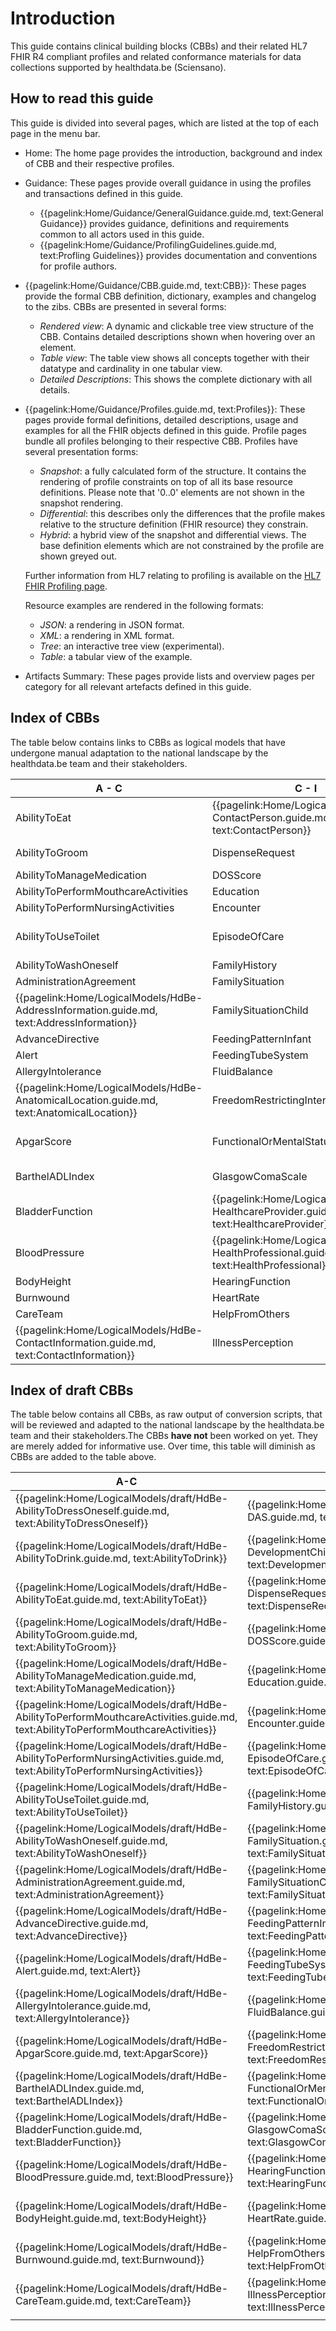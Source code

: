 # Introduction

This guide contains clinical building blocks (CBBs) and their related HL7 FHIR R4 compliant profiles and related conformance materials for data collections supported by healthdata.be (Sciensano).

## How to read this guide
This guide is divided into several pages, which are listed at the top of each page in the menu bar.

- Home: The home page provides the introduction, background and index of CBB and their respective profiles.
- Guidance: These pages provide overall guidance in using the profiles and transactions defined in this guide.
    - {{pagelink:Home/Guidance/GeneralGuidance.guide.md, text:General Guidance}} provides guidance, definitions and requirements common to all actors used in this guide.
    - {{pagelink:Home/Guidance/ProfilingGuidelines.guide.md, text:Profling Guidelines}} provides documentation and conventions for profile authors.
- {{pagelink:Home/Guidance/CBB.guide.md, text:CBB}}: These pages provide the formal CBB definition, dictionary, examples and changelog to the zibs. CBBs are presented in several forms:
    - _Rendered view_: A dynamic and clickable tree view structure of the CBB. Contains detailed descriptions shown when hovering over an element.
    - _Table view_: The table view shows all concepts together with their datatype and cardinality in one tabular view.
    - _Detailed Descriptions_: This shows the complete dictionary with all details. 
- {{pagelink:Home/Guidance/Profiles.guide.md, text:Profiles}}: These pages provide formal definitions, detailed descriptions, usage and examples for all the FHIR objects defined in this guide. Profile pages bundle all profiles belonging to their respective CBB. Profiles have several presentation forms:
    - _Snapshot_: a fully calculated form of the structure. It contains the rendering of profile constraints on top of all its base resource definitions. Please note that '0..0' elements are not shown in the snapshot rendering. 
    - _Differential_: this describes only the differences that the profile makes relative to the structure definition (FHIR resource) they constrain.
    - _Hybrid_: a hybrid view of the snapshot and differential views. The base definition elements which are not constrained by the profile are shown greyed out. 

    Further information from HL7 relating to profiling is available on the [HL7 FHIR Profiling page](http://hl7.org/fhir/R4/profiling.html).

    Resource examples are rendered in the following formats:
    - _JSON_: a rendering in JSON format.
    - _XML_: a rendering in XML format.
    - _Tree_: an interactive tree view (experimental).  
    - _Table_: a tabular view of the example.
- Artifacts Summary: These pages provide lists and overview pages per category for all relevant artefacts defined in this guide.

## Index of CBBs 
The table below contains links to CBBs as logical models that have undergone manual adaptation to the national landscape by the healthdata.be team and their stakeholders.

| A - C | C - I | I - P | P - T |
|---|---|---|---|
|     AbilityToEat   <!--{{pagelink:Home/LogicalModels/draft/HdBe-AbilityToEat.guide.md,   text:AbilityToEat}}--> | {{pagelink:Home/LogicalModels/HdBe-ContactPerson.guide.md,   text:ContactPerson}} | {{pagelink:Home/LogicalModels/HdBe-LaboratoryTestResult.guide.md,   text:LaboratoryTestResult}} |        ParticipationInSociety   <!--{{pagelink:Home/LogicalModels/draft/HdBe-ParticipationInSociety.guide.md,   text:ParticipationInSociety}}--> |
|     AbilityToGroom   <!--{{pagelink:Home/LogicalModels/draft/HdBe-AbilityToGroom.guide.md,   text:AbilityToGroom}}--> |        DispenseRequest   <!--{{pagelink:Home/LogicalModels/draft/HdBe-DispenseRequest.guide.md,   text:DispenseRequest}}--> |        LanguageProficiency   <!--{{pagelink:Home/LogicalModels/draft/HdBe-LanguageProficiency.guide.md,   text:LanguageProficiency}}--> | {{pagelink:Home/LogicalModels/HdBe-Patient.guide.md, text:Patient}} |
|     AbilityToManageMedication   <!--{{pagelink:Home/LogicalModels/draft/HdBe-AbilityToManageMedication.guide.md,   text:AbilityToManageMedication}}--> |        DOSScore   <!--{{pagelink:Home/LogicalModels/draft/HdBe-DOSScore.guide.md,   text:DOSScore}}--> |        LegalSituation   <!--{{pagelink:Home/LogicalModels/draft/HdBe-LegalSituation.guide.md,   text:LegalSituation}}--> |        Pregnancy   <!--{{pagelink:Home/LogicalModels/draft/HdBe-Pregnancy.guide.md,   text:Pregnancy}}-->    |
|     AbilityToPerformMouthcareActivities   <!--{{pagelink:Home/LogicalModels/draft/HdBe-AbilityToPerformMouthcareActivities.guide.md,   text:AbilityToPerformMouthcareActivities}}--> |        Education   <!--{{pagelink:Home/LogicalModels/draft/HdBe-Education.guide.md,   text:Education}}--> |        LifeStance   <!--{{pagelink:Home/LogicalModels/draft/HdBe-LifeStance.guide.md,   text:LifeStance}}--> |        PressureUlcer   <!--{{pagelink:Home/LogicalModels/draft/HdBe-PressureUlcer.guide.md,   text:PressureUlcer}}-->    |
|     AbilityToPerformNursingActivities   <!--{{pagelink:Home/LogicalModels/draft/HdBe-AbilityToPerformNursingActivities.guide.md,   text:AbilityToPerformNursingActivities}}--> |        Encounter   <!--{{pagelink:Home/LogicalModels/draft/HdBe-Encounter.guide.md,   text:Encounter}}--> |        LivingSituation   <!--{{pagelink:Home/LogicalModels/draft/HdBe-LivingSituation.guide.md,   text:LivingSituation}}--> |        Problem <!--{{pagelink:Home/LogicalModels/draft/HdBe-Problem.guide.md,   text:Problem}}-->    |
|     AbilityToUseToilet   <!--{{pagelink:Home/LogicalModels/draft/HdBe-AbilityToUseToilet.guide.md,   text:AbilityToUseToilet}}--> |        EpisodeOfCare   <!--{{pagelink:Home/LogicalModels/draft/HdBe-EpisodeOfCare.guide.md,   text:EpisodeOfCare}}--> | {{pagelink:Home/LogicalModels/HdBe-MaritalStatus.guide.md,   text:MaritalStatus}} |        Procedure   <!--{{pagelink:Home/LogicalModels/draft/HdBe-Procedure.guide.md,   text:Procedure}}-->    |
|     AbilityToWashOneself   <!--{{pagelink:Home/LogicalModels/draft/HdBe-AbilityToWashOneself.guide.md,   text:AbilityToWashOneself}}--> |        FamilyHistory   <!--{{pagelink:Home/LogicalModels/draft/HdBe-FamilyHistory.guide.md,   text:FamilyHistory}}--> |        MedicalDevice   <!--{{pagelink:Home/LogicalModels/draft/HdBe-MedicalDevice.guide.md,   text:MedicalDevice}}--> |        PulseRate   <!--{{pagelink:Home/LogicalModels/draft/HdBe-PulseRate.guide.md,   text:PulseRate}}-->    |
|     AdministrationAgreement   <!--{{pagelink:Home/LogicalModels/draft/HdBe-AdministrationAgreement.guide.md,   text:AdministrationAgreement}}--> |        FamilySituation   <!--{{pagelink:Home/LogicalModels/draft/HdBe-FamilySituation.guide.md,   text:FamilySituation}}--> |        MedicationAdministration2   <!--{{pagelink:Home/LogicalModels/draft/HdBe-MedicationAdministration2.guide.md,   text:MedicationAdministration2}}--> |        Range <!--{{pagelink:Home/LogicalModels/draft/HdBe-Range.guide.md,   text:Range}}-->    |
| {{pagelink:Home/LogicalModels/HdBe-AddressInformation.guide.md,   text:AddressInformation}}  |        FamilySituationChild   <!--{{pagelink:Home/LogicalModels/draft/HdBe-FamilySituationChild.guide.md,   text:FamilySituationChild}}--> |        MedicationAgreement   <!--{{pagelink:Home/LogicalModels/draft/HdBe-MedicationAgreement.guide.md,   text:MedicationAgreement}}--> |        Refraction   <!--{{pagelink:Home/LogicalModels/draft/HdBe-Refraction.guide.md,   text:Refraction}}-->    |
|     AdvanceDirective   <!--{{pagelink:Home/LogicalModels/draft/HdBe-AdvanceDirective.guide.md,   text:AdvanceDirective}}--> |        FeedingPatternInfant   <!--{{pagelink:Home/LogicalModels/draft/HdBe-FeedingPatternInfant.guide.md,   text:FeedingPatternInfant}}--> |        MedicationContraIndication   <!--{{pagelink:Home/LogicalModels/draft/HdBe-MedicationContraIndication.guide.md,   text:MedicationContraIndication}}--> |        Respiration   <!--{{pagelink:Home/LogicalModels/draft/HdBe-Respiration.guide.md,   text:Respiration}}-->    |
|     Alert   <!--{{pagelink:Home/LogicalModels/draft/HdBe-Alert.guide.md,   text:Alert}}--> |        FeedingTubeSystem   <!--{{pagelink:Home/LogicalModels/draft/HdBe-FeedingTubeSystem.guide.md,   text:FeedingTubeSystem}}--> |        MedicationDispense   <!--{{pagelink:Home/LogicalModels/draft/HdBe-MedicationDispense.guide.md,   text:MedicationDispense}}--> |        SkinDisorder   <!--{{pagelink:Home/LogicalModels/draft/HdBe-SkinDisorder.guide.md,   text:SkinDisorder}}-->    |
|     AllergyIntolerance   <!--{{pagelink:Home/LogicalModels/draft/HdBe-AllergyIntolerance.guide.md,   text:AllergyIntolerance}}--> |        FluidBalance   <!--{{pagelink:Home/LogicalModels/draft/HdBe-FluidBalance.guide.md,   text:FluidBalance}}--> |        MedicationUse2   <!--{{pagelink:Home/LogicalModels/draft/HdBe-MedicationUse2.guide.md,   text:MedicationUse2}}--> |        SNAQScore   <!--{{pagelink:Home/LogicalModels/draft/HdBe-SNAQScore.guide.md,   text:SNAQScore}}-->    |
| {{pagelink:Home/LogicalModels/HdBe-AnatomicalLocation.guide.md,   text:AnatomicalLocation}} |        FreedomRestrictingIntervention   <!--{{pagelink:Home/LogicalModels/draft/HdBe-FreedomRestrictingIntervention.guide.md,   text:FreedomRestrictingIntervention}}--> |        Mobility   <!--{{pagelink:Home/LogicalModels/draft/HdBe-Mobility.guide.md,   text:Mobility}}--> |        SOAPReport   <!--{{pagelink:Home/LogicalModels/draft/HdBe-SOAPReport.guide.md,   text:SOAPReport}}-->    |
|     ApgarScore   <!--{{pagelink:Home/LogicalModels/draft/HdBe-ApgarScore.guide.md,   text:ApgarScore}}--> |        FunctionalOrMentalStatus   <!--{{pagelink:Home/LogicalModels/draft/HdBe-FunctionalOrMentalStatus.guide.md,   text:FunctionalOrMentalStatus}}--> | {{pagelink:Home/LogicalModels/HdBe-NameInformation.guide.md,   text:NameInformation}} |        Stoma <!--{{pagelink:Home/LogicalModels/draft/HdBe-Stoma.guide.md,   text:Stoma}}-->    |
|     BarthelADLIndex   <!--{{pagelink:Home/LogicalModels/draft/HdBe-BarthelADLIndex.guide.md,   text:BarthelADLIndex}}--> |        GlasgowComaScale   <!--{{pagelink:Home/LogicalModels/draft/HdBe-GlasgowComaScale.guide.md,   text:GlasgowComaScale}}--> | {{pagelink:Home/LogicalModels/HdBe-Nationality.guide.md,   text:Nationality}} |        TextResult   <!--{{pagelink:Home/LogicalModels/draft/HdBe-TextResult.guide.md,   text:TextResult}}-->    |
|     BladderFunction   <!--{{pagelink:Home/LogicalModels/draft/HdBe-BladderFunction.guide.md,   text:BladderFunction}}--> | {{pagelink:Home/LogicalModels/HdBe-HealthcareProvider.guide.md,   text:HealthcareProvider}} |        NursingIntervention   <!--{{pagelink:Home/LogicalModels/draft/HdBe-NursingIntervention.guide.md,   text:NursingIntervention}}--> |        TimeInterval   <!--{{pagelink:Home/LogicalModels/draft/HdBe-TimeInterval.guide.md,   text:TimeInterval}}-->    |
|     BloodPressure   <!--{{pagelink:Home/LogicalModels/draft/HdBe-BloodPressure.guide.md,   text:BloodPressure}}--> | {{pagelink:Home/LogicalModels/HdBe-HealthProfessional.guide.md,   text:HealthProfessional}} |        NutritionAdvice   <!--{{pagelink:Home/LogicalModels/draft/HdBe-NutritionAdvice.guide.md,   text:NutritionAdvice}}--> |        TNMTumorClassification   <!--{{pagelink:Home/LogicalModels/draft/HdBe-TNMTumorClassification.guide.md,   text:TNMTumorClassification}}-->    |
|     BodyHeight   <!--{{pagelink:Home/LogicalModels/draft/HdBe-BodyHeight.guide.md,   text:BodyHeight}}--> |        HearingFunction   <!--{{pagelink:Home/LogicalModels/draft/HdBe-HearingFunction.guide.md,   text:HearingFunction}}--> |        O2Saturation   <!--{{pagelink:Home/LogicalModels/draft/HdBe-O2Saturation.guide.md,   text:O2Saturation}}--> |        TobaccoUse   <!--{{pagelink:Home/LogicalModels/draft/HdBe-TobaccoUse.guide.md,   text:TobaccoUse}}-->    |
|     Burnwound   <!--{{pagelink:Home/LogicalModels/draft/HdBe-Burnwound.guide.md,   text:Burnwound}}--> |        HeartRate   <!--{{pagelink:Home/LogicalModels/draft/HdBe-HeartRate.guide.md,   text:HeartRate}}--> |        OutcomeOfCare   <!--{{pagelink:Home/LogicalModels/draft/HdBe-OutcomeOfCare.guide.md,   text:OutcomeOfCare}}--> |        TreatmentDirective2   <!--{{pagelink:Home/LogicalModels/draft/HdBe-TreatmentDirective2.guide.md,   text:TreatmentDirective2}}-->    |
|     CareTeam   <!--{{pagelink:Home/LogicalModels/draft/HdBe-CareTeam.guide.md,   text:CareTeam}}--> |        HelpFromOthers   <!--{{pagelink:Home/LogicalModels/draft/HdBe-HelpFromOthers.guide.md,   text:HelpFromOthers}}--> |        PainCharacteristics   <!--{{pagelink:Home/LogicalModels/draft/HdBe-PainCharacteristics.guide.md,   text:PainCharacteristics}}--> |        TreatmentObjective   <!--{{pagelink:Home/LogicalModels/draft/HdBe-TreatmentObjective.guide.md,   text:TreatmentObjective}}-->    |
| {{pagelink:Home/LogicalModels/HdBe-ContactInformation.guide.md,   text:ContactInformation}} |        IllnessPerception   <!--{{pagelink:Home/LogicalModels/draft/HdBe-IllnessPerception.guide.md,   text:IllnessPerception}}--> |        PainScore   <!--{{pagelink:Home/LogicalModels/draft/HdBe-PainScore.guide.md,   text:PainScore}}--> |  |

## Index of draft CBBs 
The table below contains all CBBs, as raw output of conversion scripts, that will be reviewed and adapted to the national landscape by the healthdata.be team and their stakeholders.The CBBs **have not** been worked on yet. They are merely added for informative use. Over time, this table will diminish as CBBs are added to the table above.


| A-C | D-I | I-P | P-T |  
|---|---|---|---|
| {{pagelink:Home/LogicalModels/draft/HdBe-AbilityToDressOneself.guide.md,   text:AbilityToDressOneself}} | {{pagelink:Home/LogicalModels/draft/HdBe-DAS.guide.md,   text:DAS}} | {{pagelink:Home/LogicalModels/draft/HdBe-Infusion.guide.md,   text:Infusion}} | {{pagelink:Home/LogicalModels/draft/HdBe-Payer.guide.md,   text:Payer}} |
| {{pagelink:Home/LogicalModels/draft/HdBe-AbilityToDrink.guide.md,   text:AbilityToDrink}} | {{pagelink:Home/LogicalModels/draft/HdBe-DevelopmentChild.guide.md,   text:DevelopmentChild}} | {{pagelink:Home/LogicalModels/draft/HdBe-InstructionsForUse.guide.md,   text:InstructionsForUse}} | {{pagelink:Home/LogicalModels/draft/HdBe-PharmaceuticalProduct.guide.md,   text:PharmaceuticalProduct}} |
| {{pagelink:Home/LogicalModels/draft/HdBe-AbilityToEat.guide.md,   text:AbilityToEat}} | {{pagelink:Home/LogicalModels/draft/HdBe-DispenseRequest.guide.md,   text:DispenseRequest}} | {{pagelink:Home/LogicalModels/draft/HdBe-LanguageProficiency.guide.md,   text:LanguageProficiency}} | {{pagelink:Home/LogicalModels/draft/HdBe-Pregnancy.guide.md,   text:Pregnancy}} |
| {{pagelink:Home/LogicalModels/draft/HdBe-AbilityToGroom.guide.md,   text:AbilityToGroom}} | {{pagelink:Home/LogicalModels/draft/HdBe-DOSScore.guide.md,   text:DOSScore}} | {{pagelink:Home/LogicalModels/draft/HdBe-LegalSituation.guide.md,   text:LegalSituation}} | {{pagelink:Home/LogicalModels/draft/HdBe-PressureUlcer.guide.md,   text:PressureUlcer}} |
| {{pagelink:Home/LogicalModels/draft/HdBe-AbilityToManageMedication.guide.md,   text:AbilityToManageMedication}} | {{pagelink:Home/LogicalModels/draft/HdBe-Education.guide.md,   text:Education}} | {{pagelink:Home/LogicalModels/draft/HdBe-LifeStance.guide.md,   text:LifeStance}} | {{pagelink:Home/LogicalModels/draft/HdBe-Problem.guide.md, text:Problem}} |
| {{pagelink:Home/LogicalModels/draft/HdBe-AbilityToPerformMouthcareActivities.guide.md,   text:AbilityToPerformMouthcareActivities}} | {{pagelink:Home/LogicalModels/draft/HdBe-Encounter.guide.md,   text:Encounter}} | {{pagelink:Home/LogicalModels/draft/HdBe-LivingSituation.guide.md,   text:LivingSituation}} | {{pagelink:Home/LogicalModels/draft/HdBe-Procedure.guide.md,   text:Procedure}} |
| {{pagelink:Home/LogicalModels/draft/HdBe-AbilityToPerformNursingActivities.guide.md,   text:AbilityToPerformNursingActivities}} | {{pagelink:Home/LogicalModels/draft/HdBe-EpisodeOfCare.guide.md,   text:EpisodeOfCare}} | {{pagelink:Home/LogicalModels/draft/HdBe-MedicalDevice.guide.md,   text:MedicalDevice}} | {{pagelink:Home/LogicalModels/draft/HdBe-PulseRate.guide.md,   text:PulseRate}} |
| {{pagelink:Home/LogicalModels/draft/HdBe-AbilityToUseToilet.guide.md,   text:AbilityToUseToilet}} | {{pagelink:Home/LogicalModels/draft/HdBe-FamilyHistory.guide.md,   text:FamilyHistory}} | {{pagelink:Home/LogicalModels/draft/HdBe-MedicationAdministration2.guide.md,   text:MedicationAdministration2}} | {{pagelink:Home/LogicalModels/draft/HdBe-Range.guide.md, text:Range}} |
| {{pagelink:Home/LogicalModels/draft/HdBe-AbilityToWashOneself.guide.md,   text:AbilityToWashOneself}} | {{pagelink:Home/LogicalModels/draft/HdBe-FamilySituation.guide.md,   text:FamilySituation}} | {{pagelink:Home/LogicalModels/draft/HdBe-MedicationAgreement.guide.md,   text:MedicationAgreement}} | {{pagelink:Home/LogicalModels/draft/HdBe-Refraction.guide.md,   text:Refraction}} |
| {{pagelink:Home/LogicalModels/draft/HdBe-AdministrationAgreement.guide.md,   text:AdministrationAgreement}} | {{pagelink:Home/LogicalModels/draft/HdBe-FamilySituationChild.guide.md,   text:FamilySituationChild}} | {{pagelink:Home/LogicalModels/draft/HdBe-MedicationContraIndication.guide.md,   text:MedicationContraIndication}} | {{pagelink:Home/LogicalModels/draft/HdBe-Respiration.guide.md,   text:Respiration}} |
| {{pagelink:Home/LogicalModels/draft/HdBe-AdvanceDirective.guide.md,   text:AdvanceDirective}} | {{pagelink:Home/LogicalModels/draft/HdBe-FeedingPatternInfant.guide.md,   text:FeedingPatternInfant}} | {{pagelink:Home/LogicalModels/draft/HdBe-MedicationDispense.guide.md,   text:MedicationDispense}} | {{pagelink:Home/LogicalModels/draft/HdBe-SkinDisorder.guide.md,   text:SkinDisorder}} |
| {{pagelink:Home/LogicalModels/draft/HdBe-Alert.guide.md,   text:Alert}} | {{pagelink:Home/LogicalModels/draft/HdBe-FeedingTubeSystem.guide.md,   text:FeedingTubeSystem}} | {{pagelink:Home/LogicalModels/draft/HdBe-MedicationUse2.guide.md,   text:MedicationUse2}} | {{pagelink:Home/LogicalModels/draft/HdBe-SNAQScore.guide.md,   text:SNAQScore}} |
| {{pagelink:Home/LogicalModels/draft/HdBe-AllergyIntolerance.guide.md,   text:AllergyIntolerance}} | {{pagelink:Home/LogicalModels/draft/HdBe-FluidBalance.guide.md,   text:FluidBalance}} | {{pagelink:Home/LogicalModels/draft/HdBe-Mobility.guide.md,   text:Mobility}} | {{pagelink:Home/LogicalModels/draft/HdBe-SOAPReport.guide.md,   text:SOAPReport}} |
| {{pagelink:Home/LogicalModels/draft/HdBe-ApgarScore.guide.md,   text:ApgarScore}} | {{pagelink:Home/LogicalModels/draft/HdBe-FreedomRestrictingIntervention.guide.md,   text:FreedomRestrictingIntervention}} | {{pagelink:Home/LogicalModels/draft/HdBe-NursingIntervention.guide.md,   text:NursingIntervention}} | {{pagelink:Home/LogicalModels/draft/HdBe-Stoma.guide.md, text:Stoma}} |
| {{pagelink:Home/LogicalModels/draft/HdBe-BarthelADLIndex.guide.md,   text:BarthelADLIndex}} | {{pagelink:Home/LogicalModels/draft/HdBe-FunctionalOrMentalStatus.guide.md,   text:FunctionalOrMentalStatus}} | {{pagelink:Home/LogicalModels/draft/HdBe-NutritionAdvice.guide.md,   text:NutritionAdvice}} | {{pagelink:Home/LogicalModels/draft/HdBe-TextResult.guide.md,   text:TextResult}} |
| {{pagelink:Home/LogicalModels/draft/HdBe-BladderFunction.guide.md,   text:BladderFunction}} | {{pagelink:Home/LogicalModels/draft/HdBe-GlasgowComaScale.guide.md,   text:GlasgowComaScale}} | {{pagelink:Home/LogicalModels/draft/HdBe-O2Saturation.guide.md,   text:O2Saturation}} | {{pagelink:Home/LogicalModels/draft/HdBe-TimeInterval.guide.md,   text:TimeInterval}} |
| {{pagelink:Home/LogicalModels/draft/HdBe-BloodPressure.guide.md,   text:BloodPressure}} | {{pagelink:Home/LogicalModels/draft/HdBe-HearingFunction.guide.md,   text:HearingFunction}} | {{pagelink:Home/LogicalModels/draft/HdBe-OutcomeOfCare.guide.md,   text:OutcomeOfCare}} | {{pagelink:Home/LogicalModels/draft/HdBe-TNMTumorClassification.guide.md,   text:TNMTumorClassification}} |
| {{pagelink:Home/LogicalModels/draft/HdBe-BodyHeight.guide.md,   text:BodyHeight}} | {{pagelink:Home/LogicalModels/draft/HdBe-HeartRate.guide.md,   text:HeartRate}} | {{pagelink:Home/LogicalModels/draft/HdBe-PainCharacteristics.guide.md,   text:PainCharacteristics}} | {{pagelink:Home/LogicalModels/draft/HdBe-TobaccoUse.guide.md,   text:TobaccoUse}} |
| {{pagelink:Home/LogicalModels/draft/HdBe-Burnwound.guide.md,   text:Burnwound}} | {{pagelink:Home/LogicalModels/draft/HdBe-HelpFromOthers.guide.md,   text:HelpFromOthers}} | {{pagelink:Home/LogicalModels/draft/HdBe-PainScore.guide.md,   text:PainScore}} | {{pagelink:Home/LogicalModels/draft/HdBe-TreatmentDirective2.guide.md,   text:TreatmentDirective2}} |
| {{pagelink:Home/LogicalModels/draft/HdBe-CareTeam.guide.md,   text:CareTeam}} | {{pagelink:Home/LogicalModels/draft/HdBe-IllnessPerception.guide.md,   text:IllnessPerception}} | {{pagelink:Home/LogicalModels/draft/HdBe-ParticipationInSociety.guide.md,   text:ParticipationInSociety}} | {{pagelink:Home/LogicalModels/draft/HdBe-TreatmentObjective.guide.md,   text:TreatmentObjective}} |
|  |  |  |  |




